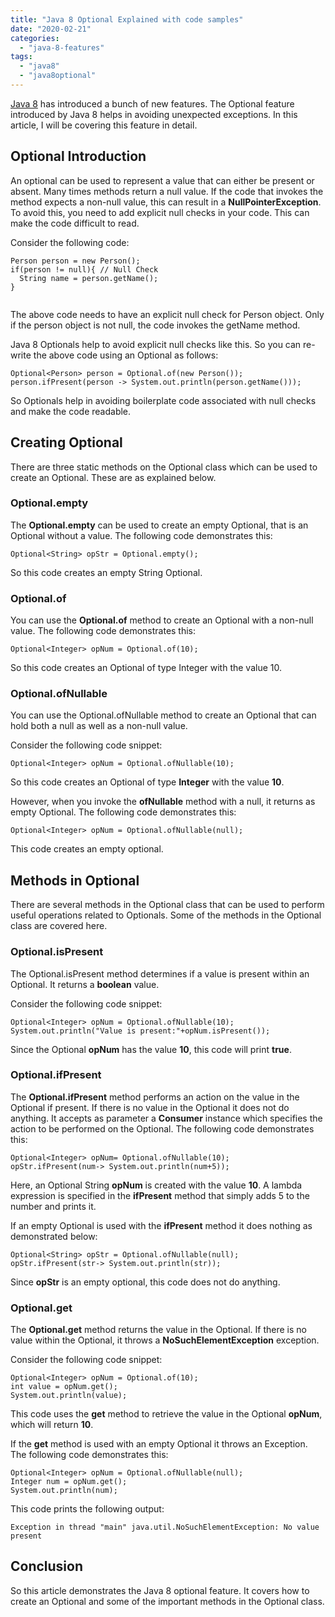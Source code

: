 ```yaml
---
title: "Java 8 Optional Explained with code samples"
date: "2020-02-21"
categories: 
  - "java-8-features"
tags: 
  - "java8"
  - "java8optional"
---
```


[Java 8](https://learnjava.co.in/java-8/) has introduced a bunch of new features. The Optional feature introduced by Java 8 helps in avoiding unexpected exceptions. In this article, I will be covering this feature in detail.

## Optional Introduction

An optional can be used to represent a value that can either be present or absent. Many times methods return a null value. If the code that invokes the method expects a non-null value, this can result in a **NullPointerException**. To avoid this, you need to add explicit null checks in your code. This can make the code difficult to read.

Consider the following code:

```
Person person = new Person();
if(person != null){ // Null Check
  String name = person.getName();
}


```

The above code needs to have an explicit null check for Person object. Only if the person object is not null, the code invokes the getName method.

Java 8 Optionals help to avoid explicit null checks like this. So you can re-write the above code using an Optional as follows:

```
Optional<Person> person = Optional.of(new Person()); 
person.ifPresent(person -> System.out.println(person.getName()));
```

So Optionals help in avoiding boilerplate code associated with null checks and make the code readable.

## Creating Optional

There are three static methods on the Optional class which can be used to create an Optional. These are as explained below.

### Optional.empty

The **Optional.empty** can be used to create an empty Optional, that is an Optional without a value. The following code demonstrates this:

```
Optional<String> opStr = Optional.empty();
```

So this code creates an empty String Optional.

### Optional.of

You can use the **Optional.of** method to create an Optional with a non-null value. The following code demonstrates this:

```
Optional<Integer> opNum = Optional.of(10);
```

So this code creates an Optional of type Integer with the value 10.

### Optional.ofNullable

You can use the Optional.ofNullable method to create an Optional that can hold both a null as well as a non-null value.

Consider the following code snippet:

```
Optional<Integer> opNum = Optional.ofNullable(10);
```

So this code creates an Optional of type **Integer** with the value **10**.

However, when you invoke the **ofNullable** method with a null, it returns as empty Optional. The following code demonstrates this:

```
Optional<Integer> opNum = Optional.ofNullable(null);
```

This code creates an empty optional.

## Methods in Optional

There are several methods in the Optional class that can be used to perform useful operations related to Optionals. Some of the methods in the Optional class are covered here.

### Optional.isPresent

The Optional.isPresent method determines if a value is present within an Optional. It returns a **boolean** value.

Consider the following code snippet:

```
Optional<Integer> opNum = Optional.ofNullable(10);
System.out.println("Value is present:"+opNum.isPresent());
```

Since the Optional **opNum** has the value **10**, this code will print **true**.

### Optional.ifPresent

The **Optional.ifPresent** method performs an action on the value in the Optional if present. If there is no value in the Optional it does not do anything. It accepts as parameter a **Consumer** instance which specifies the action to be performed on the Optional. The following code demonstrates this:

```
Optional<Integer> opNum= Optional.ofNullable(10);
opStr.ifPresent(num-> System.out.println(num+5));
```

Here, an Optional String **opNum** is created with the value **10**. A lambda expression is specified in the **ifPresent** method that simply adds 5 to the number and prints it.

If an empty Optional is used with the **ifPresent** method it does nothing as demonstrated below:

```
Optional<String> opStr = Optional.ofNullable(null);
opStr.ifPresent(str-> System.out.println(str));
```

Since **opStr** is an empty optional, this code does not do anything.

### Optional.get

The **Optional.get** method returns the value in the Optional. If there is no value within the Optional, it throws a **NoSuchElementException** exception.

Consider the following code snippet:

```
Optional<Integer> opNum = Optional.of(10);
int value = opNum.get();
System.out.println(value);
```

This code uses the **get** method to retrieve the value in the Optional **opNum**, which will return **10**.

If the **get** method is used with an empty Optional it throws an Exception. The following code demonstrates this:

```
Optional<Integer> opNum = Optional.ofNullable(null);
Integer num = opNum.get();
System.out.println(num);
```

This code prints the following output:

```
Exception in thread "main" java.util.NoSuchElementException: No value present
```

## Conclusion

So this article demonstrates the Java 8 optional feature. It covers how to create an Optional and some of the important methods in the Optional class.
